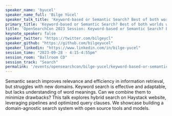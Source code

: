 ```yaml
---
speaker_name: 'byucel'
speaker_name_full: 'Bilge Yücel'
speaker_talk_title: 'Keyword-based or Semantic Search? Best of both worlds with Haystack and OpenSearch'
primary_title: 'Keyword-based or Semantic Search? Best of both worlds with Haystack and OpenSearch'
title: 'OpenSearchCon 2023 Session: Keyword-based or Semantic Search? Best of both worlds with Haystack and OpenSearch'
keynote_speaker: false
speaker_twitter: "https://twitter.com/bilgeycl"
speaker_github: "https://github.com/bilgeyucel"
speaker_linkedin: "https://www.linkedin.com/in/bilge-yucel"
session_time: "2023-09-28 - 4:15-4:55pm"
session_room: "Ballroom CD"
session_track: "Search"
permalink: '/events/opensearchcon/bilge-yucel/keyword-based-or-semantic-search-best-of-both-worlds-with-haystack-and-opensearch.html'
---
```


Semantic search improves relevance and efficiency in information retrieval, but struggles with new domains. Keyword search is effective and adaptable, but lacks understanding of word meanings. Can we combine them to minimize drawbacks? This talk explores hybrid search on Haystack website, leveraging pipelines and optimized query clauses. We showcase building a domain-agnostic search system with open source tools and models.
